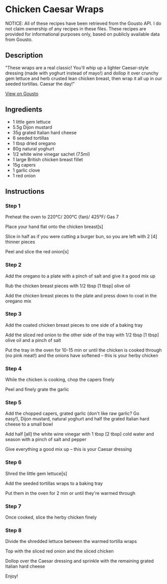 # Chicken Caesar Wraps

NOTICE: All of these recipes have been retrieved from the Gousto API. I do not claim ownership of any recipes in these files. These recipes are provided for informational purposes only, based on publicly available data from Gousto.

## Description

"These wraps are a real classic! You'll whip up a lighter Caesar-style dressing (made with yoghurt instead of mayo!) and dollop it over crunchy gem lettuce and herb crusted lean chicken breast, then wrap it all up in our seeded tortillas. Caesar the day!"

[View on Gousto](https://www.gousto.co.uk/recipes/cookbook/chicken-caesar-wraps)

## Ingredients

- 1 little gem lettuce
- 5.5g Dijon mustard
- 35g grated Italian hard cheese
- 6 seeded tortillas
- 1 tbsp dried oregano
- 80g natural yoghurt
- 1/2 white wine vinegar sachet (7.5ml)
- 1 large British chicken breast fillet
- 15g capers
- 1 garlic clove
- 1 red onion

## Instructions


### Step 1

Preheat the oven to 220°C/ 200°C (fan)/ 425°F/ Gas 7


Place your hand flat onto the chicken breast<span class="text-danger">[s]</span>


Slice in half as if you were cutting a burger bun, so you are left with 2 <span class="text-danger">[4]</span> thinner pieces


Peel and slice the red onion<span class="text-danger">[s]</span>


### Step 2

Add the oregano to a plate with a pinch of salt and give it a good mix up


Rub the chicken breast pieces with 1/2 tbsp<span class="text-danger"> [1 tbsp]</span> olive oil 


Add the chicken breast pieces to the plate and press down to coat in the oregano mix


### Step 3

Add the coated chicken breast pieces to one side of a baking tray 


Add the sliced red onion to the other side of the tray with 1/2 tbsp<span class="text-danger"> [1 tbsp]</span> olive oil and a pinch of salt


Put the tray in the oven for 10-15 min or until the chicken is cooked through (no pink meat!) and the onions have softened – this is your herby chicken


### Step 4

While the chicken is cooking, chop the capers finely


Peel and finely grate the garlic


### Step 5

Add the chopped capers, grated garlic (don't like raw garlic? Go easy!), Dijon mustard, natural yoghurt and half the grated Italian hard cheese to a small bowl


Add half<span class="text-danger"> [all]</span> the white wine vinegar with 1 tbsp<span class="text-danger"> [2 tbsp] </span>cold water and season with a pinch of salt and pepper 


Give everything a good mix up – this is your Caesar dressing


### Step 6

Shred the little gem lettuce<span class="text-danger">[s] </span>


Add the seeded tortillas wraps to a baking tray


Put them in the oven for 2 min or until they're warmed through


### Step 7

Once cooked, slice the herby chicken finely

### Step 8

Divide the shredded lettuce between the warmed tortilla wraps


Top with the sliced red onion and the sliced chicken


Dollop over the Caesar dressing and sprinkle with the remaining grated Italian hard cheese 


Enjoy!

